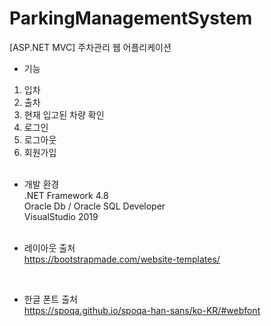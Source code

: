 # ParkingManagementSystem

[ASP.NET MVC] 주차관리 웹 어플리케이션

- 기능
1. 입차
2. 출차
3. 현재 입고된 차량 확인
4. 로그인
5. 로그아웃
6. 회원가입 <br/><br/>

- 개발 환경<br/>
.NET Framework 4.8<br/>
Oracle Db / Oracle SQL Developer<br/>
VisualStudio 2019 <br/><br/>

- 레이아웃 출처<br/>
https://bootstrapmade.com/website-templates/
<br/>

- 한글 폰트 출처<br/>
https://spoqa.github.io/spoqa-han-sans/ko-KR/#webfont
